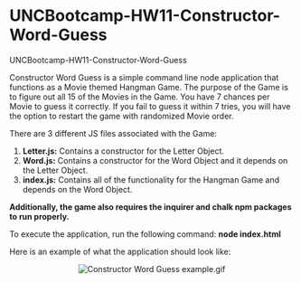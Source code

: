 # UNCBootcamp-HW11-Constructor-Word-Guess
UNCBootcamp-HW11-Constructor-Word-Guess

Constructor Word Guess is a simple command line node application that functions as a Movie themed Hangman Game. The purpose of the Game is to figure out all 15 of the Movies in the Game. You have 7 chances per Movie to guess it correctly. If you fail to guess it within 7 tries, you will have the option to restart the game with randomized Movie order.

There are 3 different JS files associated with the Game:
<ol>
  <li><strong>Letter.js:</strong> Contains a constructor for the Letter Object.</li>
  <li><strong>Word.js:</strong> Contains a constructor for the Word Object and it depends on the Letter Object.</li>
  <li><strong>index.js:</strong> Contains all of the functionality for the Hangman Game and depends on the Word Object.</li>
</ol>

<strong>Additionally, the game also requires the inquirer and chalk npm packages to run properly.</strong>

To execute the application, run the following command:
<strong>node index.html</strong>

Here is an example of what the application should look like:
<p align="center">
  <img src="images/example.gif" alt="Constructor Word Guess example.gif">
</p>
